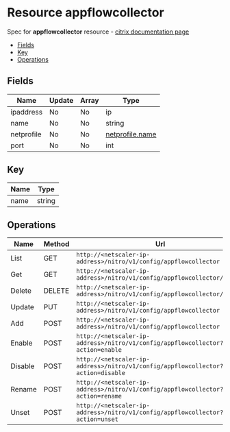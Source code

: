 # Resource appflowcollector

Spec for **appflowcollector** resource - [citrix documentation page](https://developer-docs.citrix.com/projects/netscaler-nitro-api/en/11.0/configuration/appflow/appflowcollector/appflowcollector/)

- [Fields](#fields)
- [Key](#key)
- [Operations](#operations)

## Fields

| Name | Update | Array | Type |
|----|----|----|----|
|ipaddress|No|No|ip|
|name|No|No|string|
|netprofile|No|No|[netprofile.name](/doc/resources/netprofile.md)|
|port|No|No|int|

## Key

| Name | Type |
|----|----|
| name | string |

## Operations

| Name | Method | Url |
|----|----|----|
| List | GET | `http://<netscaler-ip-address>/nitro/v1/config/appflowcollector` |
| Get | GET | `http://<netscaler-ip-address>/nitro/v1/config/appflowcollector/<name>` |
| Delete | DELETE | `http://<netscaler-ip-address>/nitro/v1/config/appflowcollector/<name>` |
| Update | PUT | `http://<netscaler-ip-address>/nitro/v1/config/appflowcollector` |
| Add | POST | `http://<netscaler-ip-address>/nitro/v1/config/appflowcollector` |
| Enable | POST | `http://<netscaler-ip-address>/nitro/v1/config/appflowcollector?action=enable` |
| Disable | POST | `http://<netscaler-ip-address>/nitro/v1/config/appflowcollector?action=disable` |
| Rename | POST | `http://<netscaler-ip-address>/nitro/v1/config/appflowcollector?action=rename` |
| Unset | POST | `http://<netscaler-ip-address>/nitro/v1/config/appflowcollector?action=unset` |

